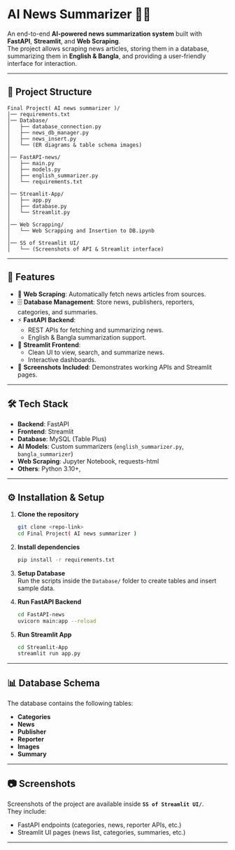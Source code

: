 # AI News Summarizer 📰🤖

An end-to-end **AI-powered news summarization system** built with **FastAPI**, **Streamlit**, and **Web Scraping**.  
The project allows scraping news articles, storing them in a database, summarizing them in **English & Bangla**, and providing a user-friendly interface for interaction.  

---

## 📂 Project Structure

```
Final Project( AI news summarizer )/
│── requirements.txt
│── Database/
│   ├── database_connection.py
│   ├── news_db_manager.py
│   ├── news_insert.py
│   └── (ER diagrams & table schema images)
│
│── FastAPI-news/
│   ├── main.py
│   ├── models.py
│   ├── english_summarizer.py
│   └── requirements.txt
│
│── Streamlit-App/
│   ├── app.py
│   ├── database.py
│   └── Streamlit.py
│
│── Web Scrapping/
│   └── Web Scrapping and Insertion to DB.ipynb
│
│── SS of Streamlit UI/
│   └── (Screenshots of API & Streamlit interface)
```

---

## 🚀 Features

- 🔎 **Web Scraping**: Automatically fetch news articles from sources.  
- 🗄 **Database Management**: Store news, publishers, reporters, categories, and summaries.  
- ⚡ **FastAPI Backend**:
  - REST APIs for fetching and summarizing news.  
  - English & Bangla summarization support.  
- 🎨 **Streamlit Frontend**:
  - Clean UI to view, search, and summarize news.  
  - Interactive dashboards.  
- 📸 **Screenshots Included**: Demonstrates working APIs and Streamlit pages.  

---

## 🛠️ Tech Stack

- **Backend**: FastAPI  
- **Frontend**: Streamlit  
- **Database**: MySQL (Table Plus)
- **AI Models**: Custom summarizers (`english_summarizer.py`, `bangla_summarizer`)  
- **Web Scraping**: Jupyter Notebook, requests-html
- **Others**: Python 3.10+, 

---

## ⚙️ Installation & Setup

1. **Clone the repository**  
   ```bash
   git clone <repo-link>
   cd Final Project( AI news summarizer )
   ```

2. **Install dependencies**  
   ```bash
   pip install -r requirements.txt
   ```

3. **Setup Database**  
   Run the scripts inside the `Database/` folder to create tables and insert sample data.  

4. **Run FastAPI Backend**  
   ```bash
   cd FastAPI-news
   uvicorn main:app --reload
   ```

5. **Run Streamlit App**  
   ```bash
   cd Streamlit-App
   streamlit run app.py
   ```

---

## 📊 Database Schema

The database contains the following tables:  

- **Categories**  
- **News**  
- **Publisher**  
- **Reporter**  
- **Images**  
- **Summary**  


---

## 📷 Screenshots

Screenshots of the project are available inside **`SS of Streamlit UI/`**.  
They include:  
- FastAPI endpoints (categories, news, reporter APIs, etc.)  
- Streamlit UI pages (news list, categories, summaries, etc.)  

---


